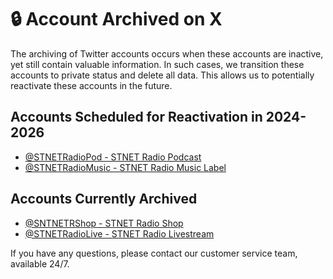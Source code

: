 # 🔒 Account Archived on X

The archiving of Twitter accounts occurs when these accounts are inactive, yet still contain valuable information. In such cases, we transition these accounts to private status and delete all data. This allows us to potentially reactivate these accounts in the future.

## Accounts Scheduled for Reactivation in 2024-2026

* [@STNETRadioPod - STNET Radio Podcast](https://x.com/STNETRadioPod)
* [@STNETRadioMusic - STNET Radio Music Label](https://x.com/STNETRadioMusic)

## Accounts Currently Archived

* [@SNTNETRShop - STNET Radio Shop](https://x.com/STNETRShop)
* [@STNETRadioLive - STNET Radio Livestream](https://x.com/STNETRadioLive)

If you have any questions, please contact our customer service team, available 24/7.
